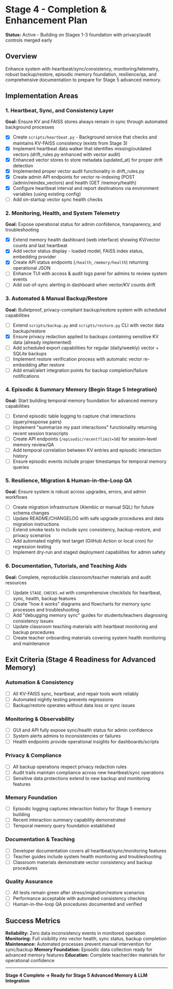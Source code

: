 # Stage 4 - Completion & Enhancement Plan

**Status:** Active - Building on Stages 1-3 foundation with privacy/audit controls merged early

## Overview
Enhance system with heartbeat/sync/consistency, monitoring/telemetry, robust backup/restore, episodic memory foundation, resilience/qa, and comprehensive documentation to prepare for Stage 5 advanced memory.

## Implementation Areas

### 1. Heartbeat, Sync, and Consistency Layer
**Goal:** Ensure KV and FAISS stores always remain in sync through automated background processes

- [x] Create `scripts/heartbeat.py` - Background service that checks and maintains KV-FAISS consistency (exists from Stage 3)
- [x] Implement heartbeat data walker that identifies missing/outdated vectors (drift_rules.py enhanced with vector audit)
- [x] Enhanced vector stores to store metadata (updated_at) for proper drift detection
- [x] Implemented proper vector audit functionality in drift_rules.py
- [x] Create admin API endpoints for vector re-indexing (POST /admin/reindex_vectors) and health (GET /memory/health)
- [x] Configure heartbeat interval and report destinations via environment variables (using existing config)
- [ ] Add on-startup vector sync health checks

### 2. Monitoring, Health, and System Telemetry
**Goal:** Expose operational status for admin confidence, transparency, and troubleshooting

- [x] Extend memory health dashboard (web interface) showing KV/vector counts and last heartbeat
- [x] Add vector status display - loaded model, FAISS index status, embedding provider
- [x] Create API status endpoints (`/health`, `/memory/health`) returning operational JSON
- [ ] Enhance TUI with access & audit logs panel for admins to review system events
- [ ] Add out-of-sync alerting in dashboard when vector/KV counts drift

### 3. Automated & Manual Backup/Restore
**Goal:** Bulletproof, privacy-compliant backup/restore system with scheduled capabilities

- [ ] Extend `scripts/backup.py` and `scripts/restore.py` CLI with vector data backup/restore
- [x] Ensure privacy redaction applied to backups containing sensitive KV data (already implemented)
- [ ] Add scheduled export capabilities for regular (daily/weekly) vector + SQLite backups
- [ ] Implement restore verification process with automatic vector re-embedding after restore
- [ ] Add email/alert integration points for backup completion/failure notifications

### 4. Episodic & Summary Memory (Begin Stage 5 Integration)
**Goal:** Start building temporal memory foundation for advanced memory capabilities

- [ ] Extend episodic table logging to capture chat interactions (query/response pairs)
- [ ] Implement "summarize my past interactions" functionality returning recent session transcripts
- [ ] Create API endpoints (`/episodic/recent?limit=50`) for session-level memory review/QA
- [ ] Add temporal correlation between KV entries and episodic interaction history
- [ ] Ensure episodic events include proper timestamps for temporal memory queries

### 5. Resilience, Migration & Human-in-the-Loop QA
**Goal:** Ensure system is robust across upgrades, errors, and admin workflows

- [ ] Create migration infrastructure (Alembic or manual SQL) for future schema changes
- [ ] Update README/CHANGELOG with safe upgrade procedures and data migration instructions
- [ ] Extend smoke tests to include sync consistency, backup-restore, and privacy scenarios
- [ ] Add automated nightly test target (GitHub Action or local cron) for regression testing
- [ ] Implement dry-run and staged deployment capabilities for admin safety

### 6. Documentation, Tutorials, and Teaching Aids
**Goal:** Complete, reproducible classroom/teacher materials and audit resources

- [ ] Update `STAGE_CHECKS.md` with comprehensive checklists for heartbeat, sync, health, backup features
- [ ] Create "how it works" diagrams and flowcharts for memory sync processes and troubleshooting
- [ ] Add "debugging memory sync" guides for students/teachers diagnosing consistency issues
- [ ] Update classroom teaching materials with heartbeat monitoring and backup procedures
- [ ] Create teacher onboarding materials covering system health monitoring and maintenance

## Exit Criteria (Stage 4 Readiness for Advanced Memory)

### Automation & Consistency
- [ ] All KV-FAISS sync, heartbeat, and repair tools work reliably
- [ ] Automated nightly testing prevents regressions
- [ ] Backup/restore operates without data loss or sync issues

### Monitoring & Observability
- [ ] GUI and API fully expose sync/health status for admin confidence
- [ ] System alerts admins to inconsistencies or failures
- [ ] Health endpoints provide operational insights for dashboards/scripts

### Privacy & Compliance
- [ ] All backup operations respect privacy redaction rules
- [ ] Audit trails maintain compliance across new heartbeat/sync operations
- [ ] Sensitive data protections extend to new backup and monitoring features

### Memory Foundation
- [ ] Episodic logging captures interaction history for Stage 5 memory building
- [ ] Recent interaction summary capability demonstrated
- [ ] Temporal memory query foundation established

### Documentation & Teaching
- [ ] Developer documentation covers all heartbeat/sync/monitoring features
- [ ] Teacher guides include system health monitoring and troubleshooting
- [ ] Classroom materials demonstrate vector consistency and backup procedures

### Quality Assurance
- [ ] All tests remain green after stress/migration/restore scenarios
- [ ] Performance acceptable with automated consistency checking
- [ ] Human-in-the-loop QA procedures documented and verified

## Success Metrics

**Reliability:** Zero data inconsistency events in monitored operation
**Monitoring:** Full visibility into vector health, sync status, backup completion
**Maintenance:** Automated processes prevent manual intervention for sync/backup
**Memory Foundation:** Episodic data collection ready for advanced memory features
**Education:** Complete teacher/dev materials for operational confidence

---

**Stage 4 Complete → Ready for Stage 5 Advanced Memory & LLM Integration**
